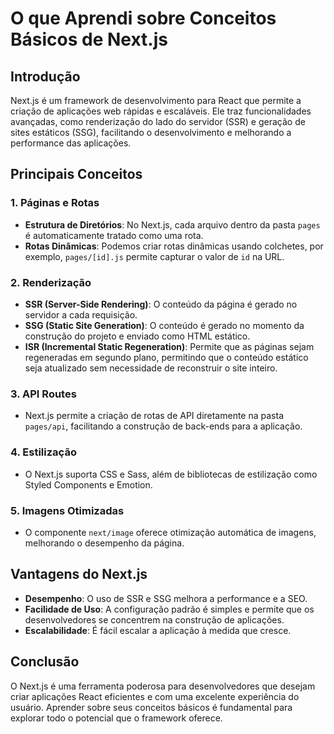 # O que Aprendi sobre Conceitos Básicos de Next.js

## Introdução
Next.js é um framework de desenvolvimento para React que permite a criação de aplicações web rápidas e escaláveis. Ele traz funcionalidades avançadas, como renderização do lado do servidor (SSR) e geração de sites estáticos (SSG), facilitando o desenvolvimento e melhorando a performance das aplicações.

## Principais Conceitos

### 1. Páginas e Rotas
- **Estrutura de Diretórios**: No Next.js, cada arquivo dentro da pasta `pages` é automaticamente tratado como uma rota.
- **Rotas Dinâmicas**: Podemos criar rotas dinâmicas usando colchetes, por exemplo, `pages/[id].js` permite capturar o valor de `id` na URL.

### 2. Renderização
- **SSR (Server-Side Rendering)**: O conteúdo da página é gerado no servidor a cada requisição.
- **SSG (Static Site Generation)**: O conteúdo é gerado no momento da construção do projeto e enviado como HTML estático.
- **ISR (Incremental Static Regeneration)**: Permite que as páginas sejam regeneradas em segundo plano, permitindo que o conteúdo estático seja atualizado sem necessidade de reconstruir o site inteiro.

### 3. API Routes
- Next.js permite a criação de rotas de API diretamente na pasta `pages/api`, facilitando a construção de back-ends para a aplicação.

### 4. Estilização
- O Next.js suporta CSS e Sass, além de bibliotecas de estilização como Styled Components e Emotion.

### 5. Imagens Otimizadas
- O componente `next/image` oferece otimização automática de imagens, melhorando o desempenho da página.

## Vantagens do Next.js
- **Desempenho**: O uso de SSR e SSG melhora a performance e a SEO.
- **Facilidade de Uso**: A configuração padrão é simples e permite que os desenvolvedores se concentrem na construção de aplicações.
- **Escalabilidade**: É fácil escalar a aplicação à medida que cresce.

## Conclusão
O Next.js é uma ferramenta poderosa para desenvolvedores que desejam criar aplicações React eficientes e com uma excelente experiência do usuário. Aprender sobre seus conceitos básicos é fundamental para explorar todo o potencial que o framework oferece.
